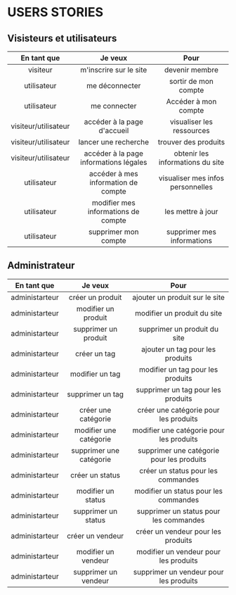# USERS STORIES

## Visisteurs et utilisateurs

| En tant que  | Je veux          | Pour |
| :---------------: |:---------------:| :-----:|
| visiteur  |   m'inscrire sur le site        |  devenir membre |
| utilisateur  |   me déconnecter        |  sortir de mon compte |
| utilisateur  | me connecter             |   Accéder à mon compte |
| visiteur/utilisateur  | accéder à la page d'accueil          |    visualiser les ressources |
| visiteur/utilisateur | lancer une recherche |trouver des produits |
| visiteur/utilisateur | accéder à la page informations légales | obtenir les informations du site
| utilisateur | accéder à mes information de compte | visualiser mes infos personnelles |
| utilisateur | modifier mes informations de compte | les mettre à jour |
| utilisateur | supprimer mon compte | supprimer mes informations |

## Administrateur

| En tant que  | Je veux          | Pour |
| :---------------: |:---------------:| :-----:|
| administarteur  |   créer un produit        |  ajouter un produit sur le site |
| administarteur  |   modifier un produit        |  modifier un produit du site |
| administarteur  |   supprimer un produit        |  supprimer un produit du site |
| administarteur  |   créer un tag        |  ajouter un tag pour les produits |
| administarteur  |   modifier un tag        |  modifier un tag pour les produits |
| administarteur  |   supprimer un tag        |  supprimer un tag pour les produits |
| administarteur  |   créer une catégorie        |  créer une catégorie pour les produits |
| administarteur  |   modifier une catégorie        |  modifier une catégorie pour les produits |
| administarteur  |   supprimer une catégorie        |  supprimer une catégorie pour les produits |
| administarteur  |   créer un status        |  créer un status pour les commandes |
| administarteur  |   modifier un status        |  modifier un status pour les commandes |
| administarteur  |   supprimer un status        |  supprimer un status pour les commandes |
| administarteur  |   créer un vendeur        |  créer un vendeur pour les produits |
| administarteur  |   modifier un vendeur        |  modifier un vendeur pour les produits |
| administarteur  |   supprimer un vendeur        |  supprimer un vendeur pour les produits |
